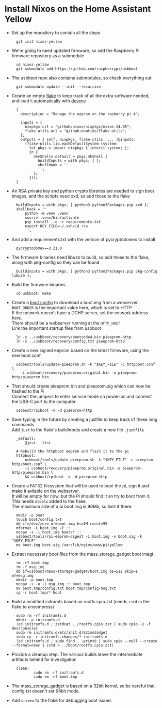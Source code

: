 # Install Nixos on the Home Assistant Yellow
* Set up the repository to contain all the steps

        git init nixos-yellow


* We're going to need updated firmware, so add the Raspberry Pi firmware repository as a submodule

        cd nixos-yellow
        git submodule add https://github.com/raspberrypi/usbboot

* The usbboot repo also contains submodules, so check everything out

        git submodule update --init --recursive

* Create an empty [flake](../flake.nix) to keep track of all the extra software needed, and load it automatically with [devenv](../.envrc)

        {
          description = "Manage the eeprom on the rasberry pi 4";

          inputs = {
            nixpkgs.url = "github:nixos/nixpkgs/nixos-24.05";
            flake-utils.url = "github:numtide/flake-utils";
          };
          outputs = { self, nixpkgs, flake-utils, ... }@inputs:
            (flake-utils.lib.eachDefaultSystem (system:
              let pkgs = import nixpkgs { inherit system; };
              in {
                devShells.default = pkgs.mkShell {
                  buildInputs = with pkgs; [ ];
                  shellHook = ''
                  '';
                };
              }));
        }

* An RSA private key and python crypto libraries are needed to sign boot images,  and
the scripts need xxd, so add those to the flake

        buildInputs = with pkgs; [ python3 python3Packages.pip xxd ];
        shellHook = ''
            python -m venv .venv
            source .venv/bin/activate
            pip install  -q -r requirements.txt
            export KEY_FILE=~/.ssh/id_rsa
            '';
        
* And add a requirements.txt with the version of pycryptodomex to install

        pycryptodomex==3.21.0


* The firmware binaries need libusb to build, so add those to the flake, along with pkg-config so they can be found

        buildInputs = with pkgs; [ python3 python3Packages.pip pkg-config libusb ];

* Build the firmware binaries

        cd usbboot; make


* Create a [boot config](../pieeprom-http/boot.conf) to download a boot.img from a webserver.<br>
``BOOT_ORDER`` is the important value here, which is set to HTTP<br>
If the network doesn't have a DCHP server, set the network address here.<br>
There should be a webserver running at the ``HTTP_HOST``<br>
Link the important startup files from usbboot

        ln -s ../usbboot/recovery/bootcode4.bin pieeprom-http
        ln -s ../usbboot/recovery/config.txt pieeprom-http

* Create a new signed eeprom based on the latest firmware, using the new boot.conf

        usbboot/tools/update-pieeprom.sh -k "$KEY_FILE" -c httpboot.conf \
          -i usbboot/recovery/pieeprom.original.bin -o pieeprom-http/pieeprom.bin 

* That should create pieeprom.bin and pieeprom.sig which can now be flashed to the Pi<br>
Connect the jumpers to enter service mode on power-on and connect the USB-C port to the computer.

        usbboot/rpiboot -v -d pieeprom-http


* Save typing in the future by creating a justfile to keep track of these long commands<br>
Add ``just`` to the flake's buildInputs and create a new file ``.justfile``

        _default:
            @just --list

        # Rebuild the httpboot eeprom and flash it to the pi
        httpboot:
            usbboot/tools/update-pieeprom.sh -k "$KEY_FILE" -c pieeprom-http/boot.conf \
            -i usbboot/recovery/pieeprom.original.bin -o pieeprom-http/pieeprom.bin \
            && usbboot/rpiboot -v -d pieeprom-http

* Create a FAT32 filesystem that will be used to boot the pi, sign it and make it 
avilable on the webserver.<br>
It will be empty for now, but the Pi should find it an try to boot from it.<br>
This needs ``mtools`` added to the flake.<br>
The maximum size of a pi boot.img is 96Mb, so limit it there.

        mkdir -p boot
        touch boot/config.txt
        dd if=/dev/zero of=boot.img bs=1M count=95
        mformat -i boot.img -F ::
        mcopy -s -i boot.img boot/* ::
        usbboot/tools/rpi-eeprom-digest -i boot.img -o boot.sig -k "$KEY_FILE"
        mv boot.img boot.sig /var/lib/nginx/www/pi/yellow

* Extract necessary boot files from the mass_storage_gadget boot imagt
    
        rm -rf boot.tmp
        rm -f msg.img
        dd if=usbboot/mass-storage-gadget/boot.img bs=512 skip=1 of=msg.img
        mkdir -p boot.tmp
        mcopy -s -n -i msg.img :: boot.tmp
        mv boot.tmp/config.txt boot.tmp/config-msg.txt
        cp -r boot.tmp/* boot

* Build a modified initramfs based on rootfs.cpio.zst (needs ``zstd`` in the flake to uncompress)

        sudo rm -rf initramfs.d
        mkdir -p initramfs.d
        (cd initramfs.d ; zstdcat ../rootfs.cpio.zst | sudo cpio -i -f dev/console)
        sudo rm initramfs.d/etc/init.d/S21mddadget
        sudo cp -r initramfs.changes/* initramfs.d
        (cd initramfs.d ; sudo find . -print0 | sudo cpio --null --create --format=newc | zstd > ../boot/rootfs.cpio.zst) 

* Provide a cleanup step.  The various builds leave the intermediate artifacts behind for investigation

        clean:
                sudo rm -rf initramfs.d
                sudo rm -rf boot.tmp
                
* The mass_storage_gadget is based on a 32bit kernel, so be careful that config.txt
doesn't set 64bit mode.

* Add ``screen`` to the flake for debugging boot issues
